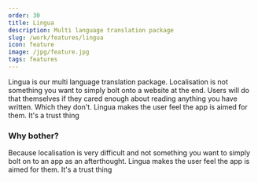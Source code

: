 ```yaml
---
order: 30
title: Lingua
description: Multi language translation package
slug: /work/features/lingua
icon: feature
image: /jpg/feature.jpg
tags: features
---
```

Lingua is our multi language translation package. Localisation is not something you want to simply bolt onto a website at the end. Users will do that themselves if they cared enough about reading anything you have written. Which they don't. Lingua makes the user feel the app is aimed for them. It's a trust thing

### Why bother?

Because localisation is very difficult and not something you want to simply bolt 
on to an app as an afterthought. Lingua makes the user feel the app is aimed for them. It's a trust thing